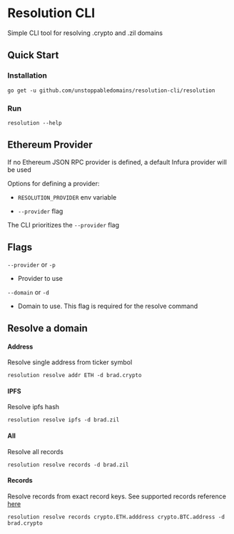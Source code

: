 # Resolution CLI

Simple CLI tool for resolving .crypto and .zil domains

## Quick Start

### Installation

`go get -u github.com/unstoppabledomains/resolution-cli/resolution`

### Run

`resolution --help`

## Ethereum Provider

If no Ethereum JSON RPC provider is defined, a default Infura provider will be used

Options for defining a provider:

- `RESOLUTION_PROVIDER` env variable

- `--provider` flag

The CLI prioritizes the `--provider` flag

## Flags

`--provider` or `-p`

- Provider to use

`--domain` or `-d`

- Domain to use. This flag is required for the resolve command

## Resolve a domain

#### Address

Resolve single address from ticker symbol

`resolution resolve addr ETH -d brad.crypto`

#### IPFS

Resolve ipfs hash

`resolution resolve ipfs -d brad.zil`

#### All

Resolve all records

`resolution resolve records -d brad.zil`

#### Records

Resolve records from exact record keys. See supported records reference [here](https://docs.unstoppabledomains.com/domain-registry-essentials/records-reference)

`resolution resolve records crypto.ETH.adddress crypto.BTC.address -d brad.crypto`
